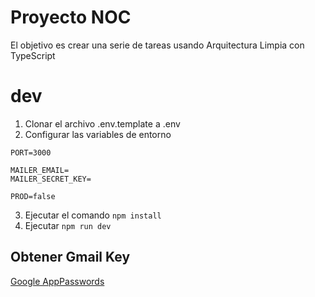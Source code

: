 # Proyecto NOC

El objetivo es crear una serie de tareas usando Arquitectura Limpia con TypeScript

# dev
1. Clonar el archivo .env.template a .env
2. Configurar las variables de entorno
```
PORT=3000

MAILER_EMAIL=
MAILER_SECRET_KEY=

PROD=false
```
3. Ejecutar el comando ```npm install```
4. Ejecutar ```npm run dev```


## Obtener Gmail Key
[Google AppPasswords](https://myaccount.google.com/u/0/apppasswords)